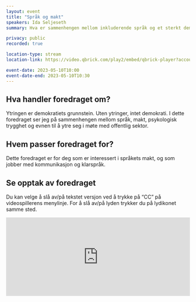 ```yaml
---
layout: event
title: "Språk og makt"
speakers: Ida Seljeseth
summary: Hva er sammenhengen mellom inkluderende språk og et sterkt demokrati?

privacy: public
recorded: true

location-type: stream
location-link: https://video.qbrick.com/play2/embed/qbrick-player?accountId=763558&mediaId=3816e1e6-2fc4-4fa4-a33c-d5a7503c8ee4&configId=qbrick-player&pageStyling=adaptive&autoplay=false&repeat=false&sharing=true&download=false&volume

event-date: 2023-05-10T10:00
event-date-end: 2023-05-10T10:30
---
```

## Hva handler foredraget om?
Ytringen er demokratiets grunnstein. Uten ytringer, intet demokrati. I dette foredraget ser jeg på sammenhengen mellom språk, makt, psykologisk trygghet og evnen til å ytre seg i møte med offentlig sektor. 

## Hvem passer foredraget for?
Dette foredraget er for deg som er interessert i språkets makt, og som jobber med kommunikasjon og klarspråk.

## Se opptak av foredraget

Du kan velge å slå av/på tekstet versjon ved å trykke på “CC” på videospillerens menylinje. For å slå av/på lyden trykker du på lydikonet samme sted.

<div style="padding:42.74% 0 0 0;position:relative;"><iframe src="https://player.vimeo.com/video/831926203?h=e20ff319ec&amp;badge=0&amp;autopause=0&amp;player_id=0&amp;app_id=58479" frameborder="0" allow="autoplay; fullscreen; picture-in-picture" allowfullscreen style="position:absolute;top:0;left:0;width:100%;height:100%;" title="Spr&amp;aring;k og makt med Ida Seljeseth"></iframe></div><script src="https://player.vimeo.com/api/player.js"></script>
